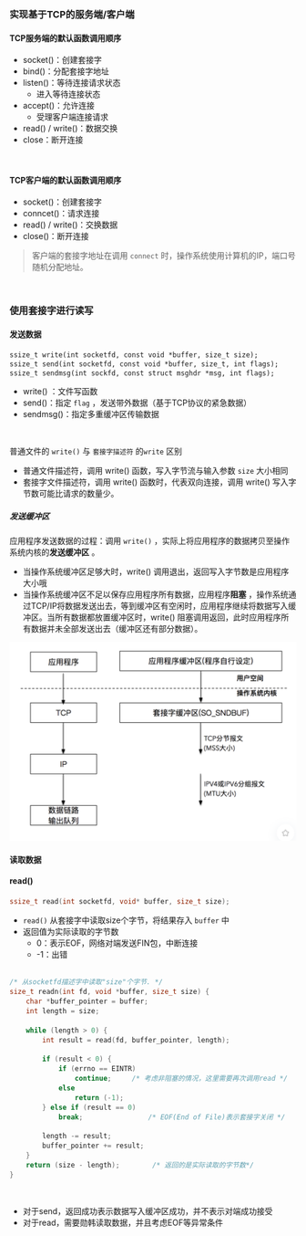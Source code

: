 ### 实现基于TCP的服务端/客户端

#### TCP服务端的默认函数调用顺序

- socket()：创建套接字
- bind()：分配套接字地址
- listen()：等待连接请求状态
  - 进入等待连接状态
- accept()：允许连接
  - 受理客户端连接请求
- read() / write()：数据交换
- close：断开连接

</br>

#### TCP客户端的默认函数调用顺序

- socket()：创建套接字
- conncet()：请求连接
- read() / write()：交换数据
- close()：断开连接

> 客户端的套接字地址在调用 `connect` 时，操作系统使用计算机的IP，端口号随机分配地址。

</br>

### 使用套接字进行读写

#### 发送数据

```
ssize_t write(int socketfd, const void *buffer, size_t size);
ssize_t send(int socketfd, const void *buffer, size_t, int flags);
ssize_t sendmsg(int sockfd, const struct msghdr *msg, int flags);
```

- write() ：文件写函数
- send()：指定 `flag` ，发送带外数据（基于TCP协议的紧急数据）
- sendmsg()：指定多重缓冲区传输数据

</br>

普通文件的 `write()` 与 `套接字描述符` 的`write` 区别

- 普通文件描述符，调用 write() 函数，写入字节流与输入参数 `size` 大小相同
- 套接字文件描述符，调用 write() 函数时，代表双向连接，调用 write() 写入字节数可能比请求的数量少。

##### 发送缓冲区

应用程序发送数据的过程：调用 `write()` ，实际上将应用程序的数据拷贝至操作系统内核的**发送缓冲区** 。

- 当操作系统缓冲区足够大时，write() 调用退出，返回写入字节数是应用程序大小哦
- 当操作系统缓冲区不足以保存应用程序所有数据，应用程序**阻塞** ，操作系统通过TCP/IP将数据发送出去，等到缓冲区有空闲时，应用程序继续将数据写入缓冲区。当所有数据都放置缓冲区时，write() 阻塞调用返回，此时应用程序所有数据并未全部发送出去（缓冲区还有部分数据）。

<img src="images/image-20200914195140626.png" alt="image-20200914195140626" style="zoom:50%;" />

</br>

#### 读取数据

#### read()

```C
ssize_t read(int socketfd, void* buffer, size_t size);
```

- `read()` 从套接字中读取size个字节，将结果存入 `buffer` 中
- 返回值为实际读取的字节数
  - 0：表示EOF，网络对端发送FIN包，中断连接
  - -1：出错

```C

/* 从socketfd描述字中读取"size"个字节. */
size_t readn(int fd, void *buffer, size_t size) {
    char *buffer_pointer = buffer;
    int length = size;

    while (length > 0) {
        int result = read(fd, buffer_pointer, length);

        if (result < 0) {
            if (errno == EINTR)
                continue;     /* 考虑非阻塞的情况，这里需要再次调用read */
            else
                return (-1);
        } else if (result == 0)
            break;                /* EOF(End of File)表示套接字关闭 */

        length -= result;
        buffer_pointer += result;
    }
    return (size - length);        /* 返回的是实际读取的字节数*/
}
```

</br>

- 对于send，返回成功表示数据写入缓冲区成功，并不表示对端成功接受
- 对于read，需要勋韩读取数据，并且考虑EOF等异常条件











